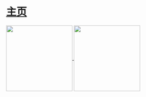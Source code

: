 # [主页](https://wy19910222.github.io)

<a href="https://wy19910222.github.io">
  <img align="center" height="180px" src="https://github-readme-stats.vercel.app/api/top-langs/?username=wy19910222&layout=compact&&show_icons=true" />
</a>
<a href="https://wy19910222.github.io">
  <img align="center" height="180px" src="https://github-readme-stats.vercel.app/api?username=wy19910222&hide=prs&count_private=true&show_icons=true" />
</a>